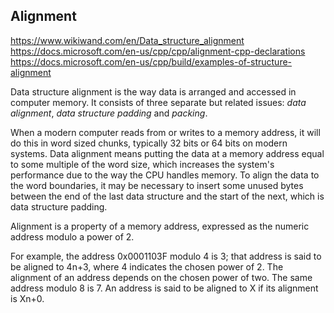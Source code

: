 ## Alignment

https://www.wikiwand.com/en/Data_structure_alignment
https://docs.microsoft.com/en-us/cpp/cpp/alignment-cpp-declarations
https://docs.microsoft.com/en-us/cpp/build/examples-of-structure-alignment


Data structure alignment is the way data is arranged and accessed in computer memory. It consists of three separate but related issues: *data alignment*, *data structure padding* and *packing*. 

When a modern computer reads from or writes to a memory address, it will do this in word sized chunks, typically 32 bits or 64 bits on modern systems. Data alignment means putting the data at a memory address equal to some multiple of the word size, which increases the system's performance due to the way the CPU handles memory. To align the data to the word boundaries, it may be necessary to insert some unused bytes between the end of the last data structure and the start of the next, which is data structure padding.

Alignment is a property of a memory address, expressed as the numeric address modulo a power of 2.

For example, the address 0x0001103F modulo 4 is 3; that address is said to be aligned to 4n+3, where 4 indicates the chosen power of 2. The alignment of an address depends on the chosen power of two. The same address modulo 8 is 7. An address is said to be aligned to X if its alignment is Xn+0.

